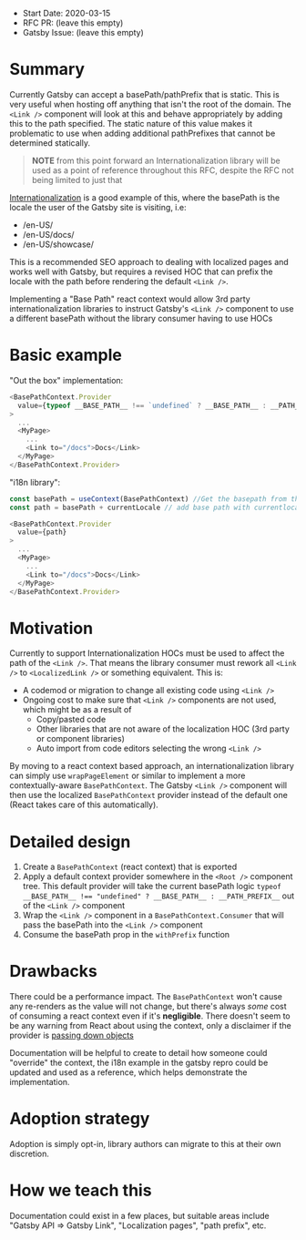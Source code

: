 - Start Date: 2020-03-15
- RFC PR: (leave this empty)
- Gatsby Issue: (leave this empty)

# Summary

Currently Gatsby can accept a basePath/pathPrefix that is static. This is very useful when hosting off anything that isn't the root of the domain. The `<Link />` component will look at this and behave appropriately by adding this to the path specified. The static nature of this value makes it problematic to use when adding additional pathPrefixes that cannot be determined statically.

> **NOTE** from this point forward an Internationalization library will be used as a point of reference throughout this RFC, despite the RFC not being limited to just that

[Internationalization](https://github.com/gatsbyjs/gatsby/tree/master/examples/using-i18n) is a good example of this, where the basePath is the locale the user of the Gatsby site is visiting, i.e:

- /en-US/
- /en-US/docs/
- /en-US/showcase/

This is a recommended SEO approach to dealing with localized pages and works well with Gatsby, but requires a revised HOC that can prefix the locale with the path before rendering the default `<Link />`.

Implementing a "Base Path" react context would allow 3rd party internationalization libraries to instruct Gatsby's `<Link />` component to use a different basePath without the library consumer having to use HOCs

# Basic example

"Out the box" implementation:

```js
<BasePathContext.Provider
  value={typeof __BASE_PATH__ !== `undefined` ? __BASE_PATH__ : __PATH_PREFIX__}
>
  ...
  <MyPage>
    ...
    <Link to="/docs">Docs</Link>
  </MyPage>
</BasePathContext.Provider>
```

"i18n library":

```js
const basePath = useContext(BasePathContext) //Get the basepath from the existing BasePathContext
const path = basePath + currentLocale // add base path with currentlocale => /en-US/

<BasePathContext.Provider
  value={path}
>
  ...
  <MyPage>
    ...
    <Link to="/docs">Docs</Link>
  </MyPage>
</BasePathContext.Provider>
```

# Motivation

Currently to support Internationalization HOCs must be used to affect the path of the `<Link />`. That means the library consumer must rework all `<Link />` to `<LocalizedLink />` or something equivalent. This is:

* A codemod or migration to change all existing code using `<Link />`
* Ongoing cost to make sure that `<Link />` components are not used, which might be as a result of
	* Copy/pasted code
	* Other libraries that are not aware of the localization HOC (3rd party or component libraries)
	* Auto import from code editors selecting the wrong `<Link />`

By moving to a react context based approach, an internationalization library can simply use `wrapPageElement` or similar to implement a more contextually-aware `BasePathContext`. The Gatsby `<Link />` component will then use the localized `BasePathContext` provider instead of the default one (React takes care of this automatically).

# Detailed design

1. Create a `BasePathContext` (react context) that is exported
2. Apply a default context provider somewhere in the `<Root />` component tree. This default provider will take the current basePath logic `typeof __BASE_PATH__ !== "undefined" ? __BASE_PATH__ : __PATH_PREFIX__` out of the `<Link />` component
3. Wrap the `<Link />` component in a `BasePathContext.Consumer` that will pass the basePath into the `<Link />` component
4. Consume the basePath prop in the `withPrefix` function 

# Drawbacks

There could be a performance impact. The `BasePathContext` won't cause any re-renders as the value will not change, but there's always _some_ cost of consuming a react context even if it's **negligible**. There doesn't seem to be any warning from React about using the context, only a disclaimer if the provider is [passing down objects](https://reactjs.org/docs/context.html#caveats)

Documentation will be helpful to create to detail how someone could "override" the context, the i18n example in the gatsby repro could be updated and used as a reference, which helps demonstrate the implementation.

# Adoption strategy

Adoption is simply opt-in, library authors can migrate to this at their own discretion.

# How we teach this

Documentation could exist in a few places, but suitable areas include "Gatsby API => Gatsby Link", "Localization pages", "path prefix", etc.
